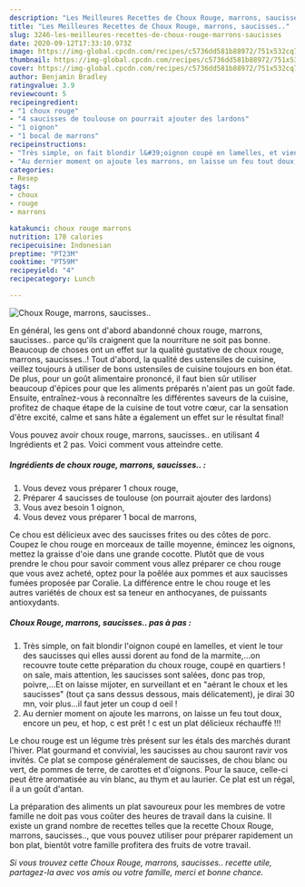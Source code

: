 ```yaml
---
description: "Les Meilleures Recettes de Choux Rouge, marrons, saucisses.."
title: "Les Meilleures Recettes de Choux Rouge, marrons, saucisses.."
slug: 3246-les-meilleures-recettes-de-choux-rouge-marrons-saucisses
date: 2020-09-12T17:33:10.973Z
image: https://img-global.cpcdn.com/recipes/c5736dd581b88972/751x532cq70/choux-rouge-marrons-saucisses-photo-principale-de-la-recette.jpg
thumbnail: https://img-global.cpcdn.com/recipes/c5736dd581b88972/751x532cq70/choux-rouge-marrons-saucisses-photo-principale-de-la-recette.jpg
cover: https://img-global.cpcdn.com/recipes/c5736dd581b88972/751x532cq70/choux-rouge-marrons-saucisses-photo-principale-de-la-recette.jpg
author: Benjamin Bradley
ratingvalue: 3.9
reviewcount: 5
recipeingredient:
- "1 choux rouge"
- "4 saucisses de toulouse on pourrait ajouter des lardons"
- "1 oignon"
- "1 bocal de marrons"
recipeinstructions:
- "Très simple, on fait blondir l&#39;oignon coupé en lamelles, et vient le tour des saucisses qui elles aussi dorent au fond de la marmite,...on recouvre toute cette préparation du choux rouge, coupé en quartiers ! on sale, mais attention, les saucisses sont salées, donc pas trop, poivre,...Et on laisse mijoter, en surveillant et en &#34;aérant le choux et les saucisses&#34; (tout ça sans dessus dessous, mais délicatement), je dirai 30 mn, voir plus...il faut jeter un coup d oeil !"
- "Au dernier moment on ajoute les marrons, on laisse un feu tout doux, encore un peu, et hop, c est prêt ! c est un plat délicieux réchauffé !!!"
categories:
- Resep
tags:
- choux
- rouge
- marrons

katakunci: choux rouge marrons 
nutrition: 178 calories
recipecuisine: Indonesian
preptime: "PT23M"
cooktime: "PT59M"
recipeyield: "4"
recipecategory: Lunch

---
```



![Choux Rouge, marrons, saucisses..](https://img-global.cpcdn.com/recipes/c5736dd581b88972/751x532cq70/choux-rouge-marrons-saucisses-photo-principale-de-la-recette.jpg)

En général, les gens ont d'abord abandonné choux rouge, marrons, saucisses.. parce qu'ils craignent que la nourriture ne soit pas bonne. Beaucoup de choses ont un effet sur la qualité gustative de choux rouge, marrons, saucisses..! Tout d'abord, la qualité des ustensiles de cuisine, veillez toujours à utiliser de bons ustensiles de cuisine toujours en bon état. De plus, pour un goût alimentaire prononcé, il faut bien sûr utiliser beaucoup d'épices pour que les aliments préparés n'aient pas un goût fade. Ensuite, entraînez-vous à reconnaître les différentes saveurs de la cuisine, profitez de chaque étape de la cuisine de tout votre cœur, car la sensation d'être excité, calme et sans hâte a également un effet sur le résultat final!

<!--inarticleads1-->

Vous pouvez avoir choux rouge, marrons, saucisses.. en utilisant 4 Ingrédients et 2 pas. Voici comment vous atteindre cette.

##### Ingrédients de choux rouge, marrons, saucisses.. :

1. Vous devez vous préparer 1 choux rouge,
1. Préparer 4 saucisses de toulouse (on pourrait ajouter des lardons)
1. Vous avez besoin 1 oignon,
1. Vous devez vous préparer 1 bocal de marrons,


Ce chou est délicieux avec des saucisses frites ou des côtes de porc. Coupez le chou rouge en morceaux de taille moyenne, émincez les oignons, mettez la graisse d&#39;oie dans une grande cocotte. Plutôt que de vous prendre le chou pour savoir comment vous allez préparer ce chou rouge que vous avez acheté, optez pour la poêlée aux pommes et aux saucisses fumées proposée par Coralie. La différence entre le chou rouge et les autres variétés de choux est sa teneur en anthocyanes, de puissants antioxydants. 

<!--inarticleads2-->

##### Choux Rouge, marrons, saucisses.. pas à pas :

1. Très simple, on fait blondir l&#39;oignon coupé en lamelles, et vient le tour des saucisses qui elles aussi dorent au fond de la marmite,...on recouvre toute cette préparation du choux rouge, coupé en quartiers ! on sale, mais attention, les saucisses sont salées, donc pas trop, poivre,...Et on laisse mijoter, en surveillant et en &#34;aérant le choux et les saucisses&#34; (tout ça sans dessus dessous, mais délicatement), je dirai 30 mn, voir plus...il faut jeter un coup d oeil !
1. Au dernier moment on ajoute les marrons, on laisse un feu tout doux, encore un peu, et hop, c est prêt ! c est un plat délicieux réchauffé !!!


Le chou rouge est un légume très présent sur les étals des marchés durant l&#39;hiver. Plat gourmand et convivial, les saucisses au chou sauront ravir vos invités. Ce plat se compose généralement de saucisses, de chou blanc ou vert, de pommes de terre, de carottes et d&#39;oignons. Pour la sauce, celle-ci peut être aromatisée au vin blanc, au thym et au laurier. Ce plat est un régal, il a un goût d&#39;antan. 

<!--inarticleads1-->

<p>
La préparation des aliments un plat savoureux pour les membres de votre famille ne doit pas vous coûter des heures de travail dans la cuisine. Il existe un grand nombre de recettes telles que la recette Choux Rouge, marrons, saucisses.., que vous pouvez utiliser pour préparer rapidement un bon plat, bientôt votre famille profitera des fruits de votre travail.
</p>

<p>
<i>Si vous trouvez cette Choux Rouge, marrons, saucisses.. recette utile, partagez-la avec vos amis ou votre famille, merci et bonne chance.</i>
</p>

